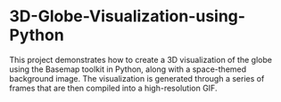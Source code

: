 # 3D-Globe-Visualization-using-Python
This project demonstrates how to create a 3D visualization of the globe using the Basemap toolkit in Python, along with a space-themed background image. The visualization is generated through a series of frames that are then compiled into a high-resolution GIF.
